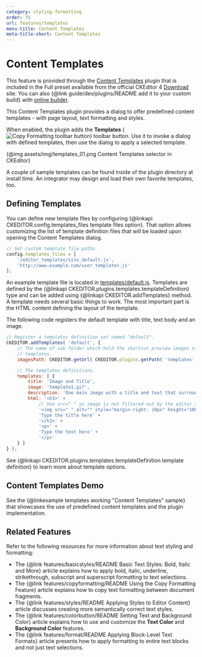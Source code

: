 ```yaml
---
category: styling-formatting
order: 75
url: features/templates
menu-title: Content Templates
meta-title-short: Content Templates
---
```

<!--
Copyright (c) 2003-2022, CKSource Holding sp. z o.o. All rights reserved.
For licensing, see LICENSE.md.
-->

# Content Templates

<info-box info="">
 	This feature is provided through the <a href="https://ckeditor.com/cke4/addon/templates">Content Templates</a> plugin that is included in the Full preset available from the official CKEditor 4 <a href="https://ckeditor.com/ckeditor-4/download/">Download</a> site. You can also {@link guide/dev/plugins/README add it to your custom build} with <a href="https://ckeditor.com/cke4/builder">online builder</a>.
</info-box>

This Content Templates plugin provides a dialog to offer predefined content templates - with page layout, text formatting and styles.

When enabled, the plugin adds the **Templates** (<img class="inline" src="%BASE_PATH%/assets/img/templates-button.png" alt="Copy Formatting toolbar button">) toolbar button. Use it to invoke a dialog with defined templates, then use the dialog to apply a selected template.

{@img assets/img/templates_01.png Content Templates selector in CKEditor}

A couple of sample templates can be found inside of the plugin directory at install time. An integrator may design and load their own favorite templates, too.

## Defining Templates

You can define new template files by configuring {@linkapi CKEDITOR.config.templates_files template files option}. That option allows customizing the list of template definition files that will be loaded upon opening the Content Templates dialog.

```js
// Set custom template file paths.
config.templates_files = [
    '/editor_templates/site_default.js',
    'http://www.example.com/user_templates.js'
];
```

An example template file is located in [templates/default.js](https://github.com/ckeditor/ckeditor4/blob/master/plugins/templates/templates/default.js). Templates are defined by the {@linkapi CKEDITOR.plugins.templates.templateDefinition} type and can be added using {@linkapi CKEDITOR.addTemplates} method. A template needs several basic things to work. The most important part is the HTML content defining the layout of the template.

The following code registers the default template with title, text body and an image.

```js
// Register a templates definition set named "default".
CKEDITOR.addTemplates( 'default', {
	// The name of sub folder which hold the shortcut preview images of the
	// templates.
	imagesPath: CKEDITOR.getUrl( CKEDITOR.plugins.getPath( 'templates' ) + 'templates/images/' ),

	// The templates definitions.
	templates: [ {
		title: 'Image and Title',
		image: 'template1.gif',
		description: 'One main image with a title and text that surround the image.',
		html: '<h3>' +
			// Use src=" " so image is not filtered out by the editor as incorrect (src is required).
			'<img src=" " alt="" style="margin-right: 10px" height="100" width="100" align="left" />' +
			'Type the title here' +
			'</h3>' +
			'<p>' +
			'Type the text here' +
			'</p>'
	} ]
} );
```

See {@linkapi CKEDITOR.plugins.templates.templateDefinition template definition} to learn more about template options.

## Content Templates Demo

See the {@linkexample templates working "Content Templates" sample} that showcases the use of predefined content templates and the plugin implementation.

## Related Features

Refer to the following resources for more information about text styling and formatting:

* The {@link features/basicstyles/README Basic Text Styles: Bold, Italic and More} article explains how to apply bold, italic, underline, strikethrough, subscript and superscript formatting to text selections.
* The {@link features/copyformatting/README Using the Copy Formatting Feature} article explains how to copy text formatting between document fragments.
* The {@link features/styles/README Applying Styles to Editor Content} article discusses creating more semantically correct text styles.
* The {@link features/colorbutton/README Setting Text and Background Color} article explains how to use and customize the **Text Color** and **Background Color** features.
* The {@link features/format/README Applying Block-Level Text Formats} article presents how to apply formatting to entire text blocks and not just text selections.
